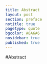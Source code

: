 ```yaml
---
title: Abstract
layout: post
section: preface
notitle: true
pagetype: quote
bgcolor: A6A6A6
nosidebar: true
published: true
---
```


#Abstract
